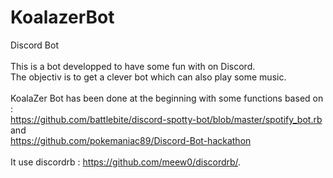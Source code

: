 # KoalazerBot
Discord Bot<br>
<br>
This is a bot developped to have some fun with on Discord.<br>
The objectiv is to get a clever bot which can also play some music.<br>
<br>
KoalaZer Bot has been done at the beginning with some functions based on : <br>
https://github.com/battlebite/discord-spotty-bot/blob/master/spotify_bot.rb <br>
and <br>
https://github.com/pokemaniac89/Discord-Bot-hackathon
<br>
<br>
It use discordrb : https://github.com/meew0/discordrb/.
